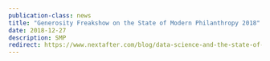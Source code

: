 ```yaml
---
publication-class: news
title: "Generosity Freakshow on the State of Modern Philanthropy 2018"
date: 2018-12-27
description: SMP
redirect: https://www.nextafter.com/blog/data-science-and-the-state-of-modern-philanthropy-with-page-piccinini-and-ben-cipollini-from-classy-the-generosity-freakshow-podcast/
---
```

